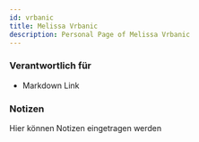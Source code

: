 ```yaml
---
id: vrbanic
title: Melissa Vrbanic
description: Personal Page of Melissa Vrbanic
---
```


### Verantwortlich für

- Markdown Link

### Notizen
Hier können Notizen eingetragen werden